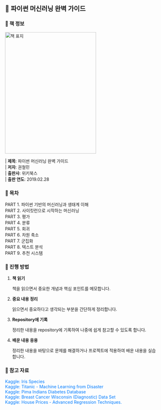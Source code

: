 <h2>📒 파이썬 머신러닝 완벽 가이드</h2>
<!-- 책 정보 표지 사진 주소 바꾸기 -->

<h3>📝 책 정보</h3>
<img src="https://github.com/tae2On/Technical_Books_Notes/raw/main/책_표지/Complete_Guide_to_Python_Machine_Learning.png" alt="책 표지" style="width: 300px; height: 400px;">

| **제목**: 파이썬 머신러닝 완벽 가이드<br>
| **저자**: 권철민<br>
| **출판사**: 위키북스<br>
| **출판 연도**: 2019.02.28


<h3>📝 목차</h3>
PART 1. 파이썬 기반의 머신러닝과 생태계 이해<br>
PART 2. 사이킷런으로 시작하는 머신러닝<br>
PART 3. 평가<br>
PART 4. 분류<br>
PART 5. 회귀<br> 
PART 6. 차원 축소<br>
PART 7. 군집화<br>
PART 8. 텍스트 분석<br>
PART 9. 추천 시스템


<h3>📝 진행 방법</h3>
<ol>
  <li><strong>책 읽기</strong>  
      <p>책을 읽으면서 중요한 개념과 핵심 포인트를 메모합니다.</p>
  </li>
  <li><strong>중요 내용 정리</strong>  
      <p>읽으면서 중요하다고 생각되는 부분을 간단하게 정리합니다.</p>
  </li>
  <li><strong>Repository에 기록</strong>  
      <p>정리한 내용을 repository에 기록하여 나중에 쉽게 참고할 수 있도록 합니다.</p>
  </li>
  <li><strong>배운 내용 응용</strong>  
      <p>정리한 내용을 바탕으로 문제를 해결하거나 프로젝트에 적용하여 배운 내용을 실습합니다.</p>
  </li>
</ol>

<h3>📝 참고 자료</h3>
<a href="https://www.kaggle.com/datasets/uciml/iris" style="text-decoration: none; color: #007bff;">Kaggle: Iris Species</a><br>
<a href="https://www.kaggle.com/c/titanic/data" style="text-decoration: none; color: #007bff;">Kaggle: Titanic - Machine Learning from Disaster</a><br>
<a href="https://www.kaggle.com/datasets/uciml/pima-indians-diabetes-database" style="text-decoration: none; color: #007bff;">Kaggle: Pima Indians Diabetes Database</a><br>
<a href="https://www.kaggle.com/datasets/uciml/breast-cancer-wisconsin-data" style="text-decoration: none; color: #007bff;">Kaggle: Breast Cancer Wisconsin (Diagnostic) Data Set</a><br>
<a href="https://www.kaggle.com/competitions/house-prices-advanced-regression-techniques/" style="text-decoration: none; color: #007bff;">Kaggle: House Prices - Advanced Regression Techniques.</a><br>
